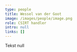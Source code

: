 ```yaml
---
type: people
title: Wessel van der Goot
image: /images/people/image.png
role: CSIRT handler
intro: null
links: []
---
```

Tekst null
